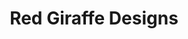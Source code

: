 ---
title: "Red Giraffe Designs"
url: /columbus/red-giraffe-designs-north-high-street/
shop: Allgemein
---